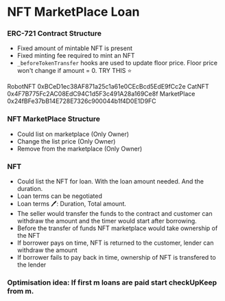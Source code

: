 # NFT MarketPlace Loan

### ERC-721 Contract Structure
- Fixed amount of mintable NFT is present
- Fixed minting fee required to mint an NFT
- `_beforeTokenTransfer` hooks are used to update floor price. Floor price won't change if amount = 0. TRY THIS ⭐️

RobotNFT 0xBCeD1ec38AF871a25c1a61e0CEcBcd5EdE9fCc2e
CatNFT 0x4F7B775Fc2AC08EdC94C1d5F3c491A28a169Ce8f
MarketPlace 0x24fBFe37bB14E728E7326c900044b1f4D0E1D9FC

### NFT MarketPlace Structure
- Could list on marketplace (Only Owner)
- Change the list price (Only Owner)
- Remove from the marketplace (Only Owner)

### NFT 
- Could list the NFT for loan. With the loan amount needed. And the duration.
- Loan terms can be negotiated
- Loan terms 🖊: Duration, Total amount. 
- The seller would transfer the funds to the contract and customer can withdraw the  amount and the timer would start after borrowing.
- Before the transfer of funds NFT marketplace would take ownership of the NFT
- If borrower pays on time, NFT is returned to the customer, lender can withdraw the amount
- If borrower fails to pay back in time, ownership of NFT is transfered to the lender

### Optimisation idea: If first m loans are paid start checkUpKeep from m.
